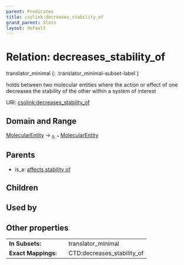 ```yaml
---
parent: Predicates
title: csolink:decreases_stability_of
grand_parent: Slots
layout: default
---
```


# Relation: decreases_stability_of

translator_minimal
{: .translator_minimal-subset-label }


holds between two molecular entities where the action or effect of one decreases the stability of the other within a system of interest

URI: [csolink:decreases_stability_of](https://w3id.org/csolink/vocab/decreases_stability_of)

## Domain and Range

[MolecularEntity](MolecularEntity.md) ->  <sub>0..*</sub> [MolecularEntity](MolecularEntity.md)

## Parents

 *  is_a: [affects stability of](affects_stability_of.md)

## Children


## Used by


## Other properties

|  |  |  |
| --- | --- | --- |
| **In Subsets:** | | translator_minimal |
| **Exact Mappings:** | | CTD:decreases_stability_of |

